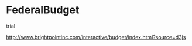 FederalBudget
===========

trial

http://www.brightpointinc.com/interactive/budget/index.html?source=d3js
